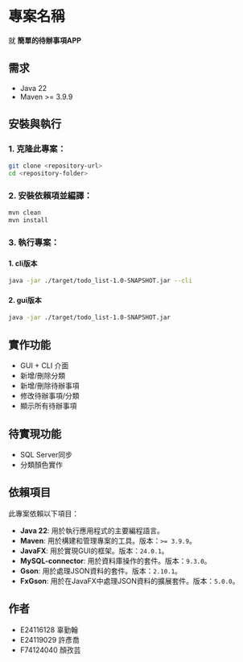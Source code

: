 # 專案名稱

就 **簡單的待辦事項APP**

## 需求

- Java 22
- Maven >= 3.9.9

## 安裝與執行

### 1. 克隆此專案：
   ```bash
   git clone <repository-url>
   cd <repository-folder>
   ```

### 2. 安裝依賴項並編譯：
   ```bash
   mvn clean
   mvn install
   ```

### 3. 執行專案：
   #### 1. cli版本
   ```bash
   java -jar ./target/todo_list-1.0-SNAPSHOT.jar --cli
   ```   

   #### 2. gui版本
   ```bash
   java -jar ./target/todo_list-1.0-SNAPSHOT.jar
   ```

## 實作功能

- GUI + CLI 介面
- 新增/刪除分類
- 新增/刪除待辦事項
- 修改待辦事項/分類
- 顯示所有待辦事項

## 待實現功能

- SQL Server同步
- 分類顏色實作

## 依賴項目

此專案依賴以下項目：

- **Java 22**: 用於執行應用程式的主要編程語言。
- **Maven**: 用於構建和管理專案的工具。版本：`>= 3.9.9`。
- **JavaFX**: 用於實現GUI的框架。版本：`24.0.1`。
- **MySQL-connector**: 用於資料庫操作的套件。版本：`9.3.0`。
- **Gson**: 用於處理JSON資料的套件。版本：`2.10.1`。
- **FxGson**: 用於在JavaFX中處理JSON資料的擴展套件。版本：`5.0.0`。

## 作者

- E24116128 辜勤翰
- E24119029 許彥喬
- F74124040 顏孜芸
